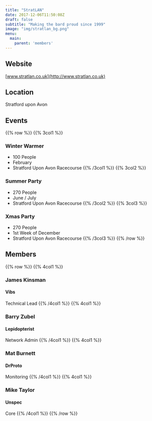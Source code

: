 ```yaml
---
title: "StratLAN"
date: 2017-12-06T11:50:08Z
draft: false
subtitle: "Making the bard proud since 1999"
image: "img/stratlan_bg.png"
menu:
  main:
    parent: 'members'
---
```

## Website
[www.stratlan.co.uk](http://www.stratlan.co.uk)
## Location
Stratford upon Avon
## Events
{{% row %}}
{{% 3col1 %}}
### Winter Warmer
 - 100 People
 - February
 - Stratford Upon Avon Racecourse
{{% /3col1 %}}
{{% 3col2 %}}
### Summer Party
 - 270 People
 - June / July
 - Stratford Upon Avon Racecourse
{{% /3col2 %}}
{{% 3col3 %}}
### Xmas Party
 - 270 People
 - 1st Week of December
 - Stratford Upon Avon Racecourse
{{% /3col3 %}}
{{% /row %}}

## Members
{{% row %}}
{{% 4col1 %}}
### James Kinsman
#### Vibs
Technical Lead
{{% /4col1 %}}
{{% 4col1 %}}
### Barry Zubel
#### Lepidopterist
Network Admin
{{% /4col1 %}}
{{% 4col1 %}}
### Mat Burnett
#### DrProto
Monitoring
{{% /4col1 %}}
{{% 4col1 %}}
### Mike Taylor
#### Unspec
Core
{{% /4col1 %}}
{{% /row %}}
